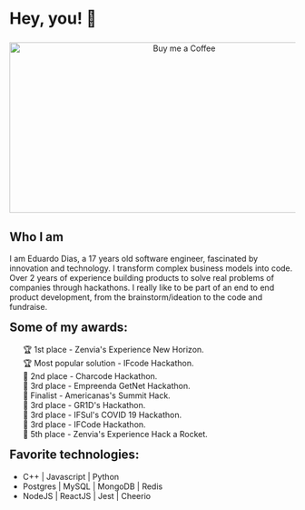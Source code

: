 <h1> Hey, you! 👋 </h1>

<div align="center" style="margin-top: 25px; margin-bottom: 25px">
  <img align="center" alt="Buy me a Coffee" width="600px" height="300px" src="https://camo.githubusercontent.com/992babdffd8c74a1502de375fbdf7e4d54773242/68747470733a2f2f6d656469612e67697068792e636f6d2f6d656469612f53576f536b4e36447854737a71494b4571762f67697068792e676966"/>
</div>

<p>

<h2>Who I am</h2>

<p>
I am Eduardo Dias, a 17 years old software engineer, fascinated by innovation and technology.
I transform complex business models into code. Over 2 years of experience building products to solve real problems of companies through hackathons. I really like to be part of an end to end product development, from the brainstorm/ideation to the code and fundraise.
</p>

<h2 style="margin-top: 15px;">Some of my awards:</h2>
<ul style="list-style-type: none;">

  <li>🏆 1st place - Zenvia's Experience New Horizon.</li>
  <li>🏆 Most popular solution - IFcode Hackathon.</li>
  <li>🏅 2nd place - Charcode Hackathon.</li>
  <li>🏅 3rd place - Empreenda GetNet Hackathon.</li>
  <li>🏅 Finalist - Americanas's Summit Hack.</li>
  <li>🏅 3rd place - GR1D's Hackathon.</li>
  <li>🏅 3rd place - IFSul's COVID 19 Hackathon.</li>
  <li>🏅 3rd place - IFCode Hackathon.</li>
  <li>🏅 5th place - Zenvia's Experience Hack a Rocket.</li>

</ul>

<h2 style="margin-top: 15px;"> Favorite technologies:</h2>

<ul>

  <li>C++ | Javascript | Python</li>
  <li>Postgres | MySQL | MongoDB | Redis</li>
  <li>NodeJS | ReactJS | Jest | Cheerio</li>


</ul>

